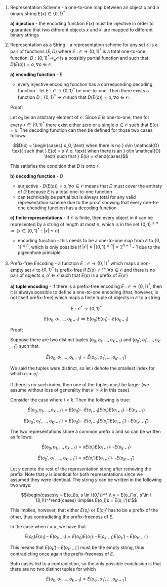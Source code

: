 1. Representation Scheme - a one-to-one map between an object $x$ and a binary string $E(x) \in \{0,1\}^*$
	
	**a) injection** - the encoding function $E(x)$ must be injective in order to guarantee that two different objects $x$ and $x^{\prime}$ are mapped to different binary strings

2. Representation as a String - a representation scheme for any set $\mathcal{O}$ is a pair of functions $(E, D)$ where $E: \mathcal{O} \to \{0,1\}^*$ is a total one-to-one function, $D: \{0,1\}^* \to_{p} \mathcal{O}$ is a possibly partial function and such that $D(E(o)) = o, \forall o \in \mathcal{O}$.
	
	**a) encoding function** - $E$
	- every injective encoding function has a corresponding decoding function - let $E:\mathcal{O} \to \{0,1\}^*$ be one-to-one. Then there exists a function $D:\{0,1\}^* \to \mathcal{O}$ such that $D(E(o)) = o, \forall o \in \mathcal{O}$.
	
	Proof: 
	
	Let $o_0$ be an arbitrary element of $\mathcal{O}$. Since $E$ is one-to-one, then for every $x\in \{0,1\}^*$ there exist either zero or a single $o\in \mathcal{O}$ such that $E(o) = x$. The decoding function can then be defined for those two cases follows:
	
	$$D(x) = \begin{cases} o_0, \text{ when there is no } o\in \mathcal{O} \text{ such that } E(o) = x \\ o, \text{ when there is an } o\in \mathcal{O} \text{ such that } E(o) = x\end{cases}$$
	
	This satisfies the condition that $D$ is onto $\mathcal{O}$.
	
	**b) decoding function** - $D$
	- surjective - $D(E(o)) = o, \forall o\in \mathcal{O}$ means that $D$ must cover the entirety of $O$ because $E$ is a total one-to-one function
	- can technically be partial but is always total for any valid representation scheme due to the proof showing that every one-to-one encoding function has a decoding function
	
	**c) finite representations** - if $\mathcal{O}$ is finite, then every object in it can be represented by a string of length at most $n$, which is in the set $\{0,1\}^{\le n} \coloneqq \{x \in \{0,1\}^*: \vert x\vert \le n\}$
	- encoding function - this needs to be a one-to-one map from $\mathcal{O}$ to $\{0,1\}^{\le n}$, which is only possible if $\vert \mathcal{O} \vert \le \vert \{0,1\}^{\le n} \vert = 2^{n+1} - 1$ due to the pigeonhole principle

3. Prefix-free Encoding - a function $E: \mathcal{O} \to \{0,1\}^*$ which maps a non-empty set $\mathcal{O}$ to $\{0,1\}^*$ is prefix-free if $E(o) \ne \text{""}, \forall o \in \mathcal{O}$ and there is no pair of objects $o, o' \in \mathcal{O}$ such that $E(o)$ is a prefix of $E(o')$
	
	**a) tuple encoding** - if there is a prefix-free encoding $E: \mathcal{O} \to \{0,1\}^*$, then it is always possible to define a one-to-one encoding (that, however, is not itself prefix-free) which maps a finite tuple of objects in $\mathcal{O}$ to a string
	
	$$\bar{E}: \mathcal{O}^* \to \{0,1\}^*$$
	
	$$\bar{E}(o_0, o_1, ..., o_{k-1}) \coloneqq E(o_0)E(o_1)\cdots E(o_{k-1})$$
	
	Proof: 
	
	Suppose there are two distinct tuples $(o_0, o_1, ..., o_{k-1})$ and $(o_0', o_1', ..., o_{k'-1}')$ such that
	
	$$\bar{E} (o_0, o_1, ..., o_{k-1}) = \bar{E} (o_0', o_1', ..., o_{k'-1}')$$
	
	We said the tuples were distinct, so let $i$ denote the smallest index for which $o_i \ne o_i'$.
	
	If there is no such index, then one of the tuples must be larger (we assume without loss of generality that $k' \gt k$ in this case).
	
	Consider the case where $i \lt k$. Then the following is true:
	
	$$\bar{E}(o_0, o_1, ..., o_{k-1}) = E(o_0)\cdots E(o_{i-1})E(o_i)E(o_{i+1})\cdots E(o_{k-1})$$
	
	$$\bar{E}(o_0', o_1', ..., o_{k'-1}') = E(o_0)\cdots E(o_{i-1})E(o_i')E(o_{i+1}')\cdots E(o_{k'-1}')$$
	
	The two representations share a common prefix $x$ and so can be written as follows:
	
	$$\bar{E}(o_0, o_1, ..., o_{k-1}) = xE(o_i)E(o_{i+1})\cdots E(o_{k-1})$$
	
	$$\bar{E}(o_0', o_1', ..., o_{k'-1}') = xE(o_i')E(o_{i+1}')\cdots E(o_{k'-1}')$$
	
	Let $y$ denote the rest of the representation string after removing the prefix. Note that $y$ is identical for both representations since we assumed they were identical. The string $y$ can be written in the following two ways:
	
	$$\begin{cases}y = E(o_i)s, s \in \{0,1\}^* \\ y = E(o_i')s', s'\in \{0,1\}^*\end{cases} \implies E(o_i)s = E(o_i')s'$$
	
	This implies, however, that either $E(o_i)$ or $E(o_i)'$ has to be a prefix of the other, thus contradicting the prefix-freeness of $E$.
	
	In the case when $i = k$, we have that
	
	$$E(o_0)E(o_1)\cdots E(o_{k-1}) = E(o_0)E(o_1)\cdots E(o_{k-1})E(o_k')\cdots E(o_{k'-1}')$$
	
	This means that $E(o_k')\cdots E(o_{k'-1}')$ must be the empty string, thus contradicting once again the prefix-freeness of $E$.
	
	Both cases led to a contradiction, so the only possible conclusion is that there are no two distinct tuples for which
	
	$$\bar{E} (o_0, o_1, ..., o_{k-1}) = \bar{E} (o_0', o_1', ..., o_{k'-1}')$$